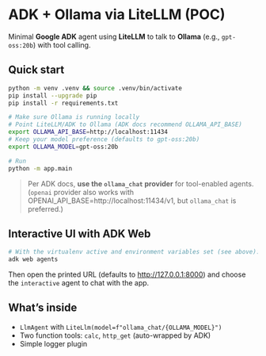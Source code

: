 # ADK + Ollama via LiteLLM (POC)

Minimal **Google ADK** agent using **LiteLLM** to talk to **Ollama** (e.g., `gpt-oss:20b`) with tool calling.

## Quick start
```bash
python -m venv .venv && source .venv/bin/activate
pip install --upgrade pip
pip install -r requirements.txt

# Make sure Ollama is running locally
# Point LiteLLM/ADK to Ollama (ADK docs recommend OLLAMA_API_BASE)
export OLLAMA_API_BASE=http://localhost:11434
# Keep your model preference (defaults to gpt-oss:20b)
export OLLAMA_MODEL=gpt-oss:20b

# Run
python -m app.main
```
> Per ADK docs, **use the `ollama_chat` provider** for tool-enabled agents. (`openai` provider also works with OPENAI_API_BASE=http://localhost:11434/v1, but `ollama_chat` is preferred.)

## Interactive UI with ADK Web
```bash
# With the virtualenv active and environment variables set (see above):
adk web agents
```
Then open the printed URL (defaults to http://127.0.0.1:8000) and choose the `interactive` agent to chat with the app.

## What’s inside
- `LlmAgent` with `LiteLlm(model=f"ollama_chat/{OLLAMA_MODEL}")`
- Two function tools: `calc`, `http_get` (auto-wrapped by ADK)
- Simple logger plugin
